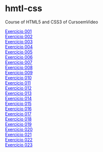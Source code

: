 # hmtl-css
Course of HTML5 and CSS3 of CursoemVideo

<a href="https://te1x3ira-dev.github.io/hmtl-css/exercicios/001/" style="color: #0000FF;"> Exercício 001 </a> <br>
<a href="https://te1x3ira-dev.github.io/hmtl-css/exercicios/002/" style="color: #0000FF;"> Exercício 002 </a> <br>
<a href="https://te1x3ira-dev.github.io/hmtl-css/exercicios/003/" style="color: #0000FF;"> Exercício 003 </a> <br>
<a href="https://te1x3ira-dev.github.io/hmtl-css/exercicios/004/" style="color: #0000FF;"> Exercício 004 </a> <br>
<a href="https://te1x3ira-dev.github.io/hmtl-css/exercicios/005/" style="color: #0000FF;"> Exercício 005 </a> <br>
<a href="https://te1x3ira-dev.github.io/hmtl-css/exercicios/006/" style="color: #0000FF;"> Exercício 006 </a> <br>
<a href="https://te1x3ira-dev.github.io/hmtl-css/exercicios/007/" style="color: #0000FF;"> Exercício 007 </a> <br>
<a href="https://te1x3ira-dev.github.io/hmtl-css/exercicios/008/" style="color: #0000FF;"> Exercício 008 </a> <br>
<a href="https://te1x3ira-dev.github.io/hmtl-css/exercicios/009/" style="color: #0000FF;"> Exercício 009 </a> <br>
<a href="https://te1x3ira-dev.github.io/hmtl-css/exercicios/010/" style="color: #0000FF;"> Exercício 010 </a> <br>
<a href="https://te1x3ira-dev.github.io/hmtl-css/exercicios/011/" style="color: #0000FF;"> Exercício 011 </a> <br>
<a href="https://te1x3ira-dev.github.io/hmtl-css/exercicios/012/" style="color: #0000FF;"> Exercício 012 </a> <br>
<a href="https://te1x3ira-dev.github.io/hmtl-css/exercicios/013/" style="color: #0000FF;"> Exercício 013 </a> <br>
<a href="https://te1x3ira-dev.github.io/hmtl-css/exercicios/014/" style="color: #0000FF;"> Exercício 014 </a> <br>
<a href="https://te1x3ira-dev.github.io/hmtl-css/exercicios/015/" style="color: #0000FF;"> Exercício 015 </a> <br>
<a href="https://te1x3ira-dev.github.io/hmtl-css/exercicios/016/" style="color: #0000FF;"> Exercício 016 </a> <br>
<a href="https://te1x3ira-dev.github.io/hmtl-css/exercicios/017/" style="color: #0000FF;"> Exercício 017 </a> <br>
<a href="https://te1x3ira-dev.github.io/hmtl-css/exercicios/018/" style="color: #0000FF;"> Exercício 018 </a> <br>
<a href="https://te1x3ira-dev.github.io/hmtl-css/exercicios/019/" style="color: #0000FF;"> Exercício 019 </a> <br>
<a href="https://te1x3ira-dev.github.io/hmtl-css/exercicios/020/" style="color: #0000FF;"> Exercício 020 </a> <br>
<a href="https://te1x3ira-dev.github.io/hmtl-css/exercicios/021/" style="color: #0000FF;"> Exercício 021 </a> <br>
<a href="https://te1x3ira-dev.github.io/hmtl-css/exercicios/022/" style="color: #0000FF;"> Exercício 022 </a> <br>
<a href="https://te1x3ira-dev.github.io/hmtl-css/exercicios/023/" style="color: #0000FF;"> Exercício 023 </a> <br>